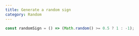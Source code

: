 ```yaml
---
title: Generate a random sign
category: Random
---
```


```js
const randomSign = () => (Math.random() >= 0.5 ? 1 : -1);
```
